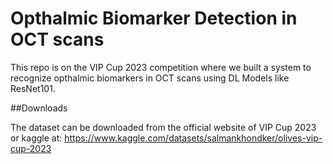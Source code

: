 # Opthalmic Biomarker Detection in OCT scans
This repo is on the VIP Cup 2023 competition where we built a system to recognize opthalmic biomarkers in OCT scans using DL Models like ResNet101.

##Downloads

The dataset can be downloaded from the official website of VIP Cup 2023 or kaggle at:
https://www.kaggle.com/datasets/salmankhondker/olives-vip-cup-2023
